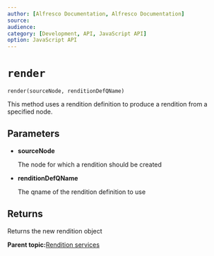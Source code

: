 ```yaml
---
author: [Alfresco Documentation, Alfresco Documentation]
source: 
audience: 
category: [Development, API, JavaScript API]
option: JavaScript API
---
```


# `render`

`render(sourceNode, renditionDefQName)`

This method uses a rendition definition to produce a rendition from a specified node.

## Parameters

-   **sourceNode**

    The node for which a rendition should be created

-   **renditionDefQName**

    The qname of the rendition definition to use


## Returns

Returns the new rendition object

**Parent topic:**[Rendition services](../references/API-JS-RenditionService.md)

